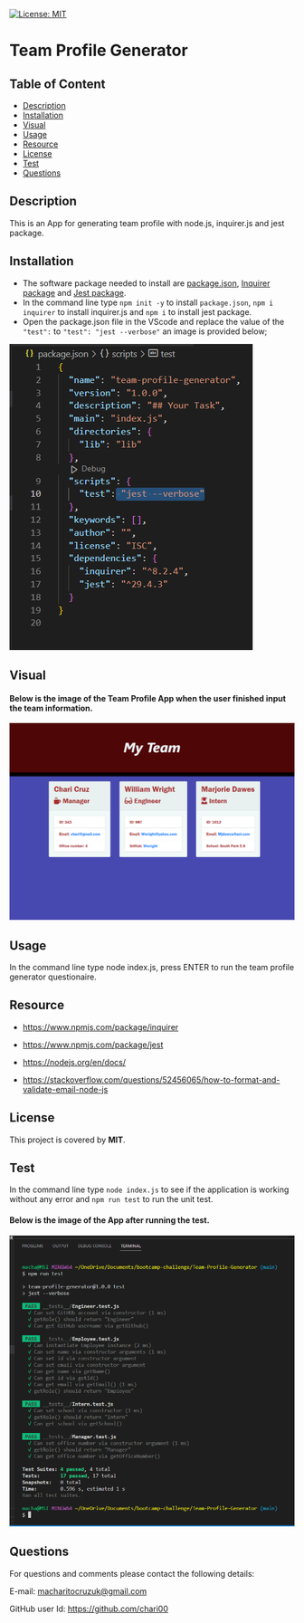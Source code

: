 [![License: MIT](https://img.shields.io/badge/License-MIT-yellow.svg)](https://opensource.org/licenses/MIT)

# Team Profile Generator

## Table of Content

- [Description](#Description)
- [Installation](#Installation)
- [Visual](#Visual)
- [Usage](#Usage)
- [Resource](#Resource)
- [License](#License)
- [Test](#Test)
- [Questions](#Questions)

## Description

This is an App for generating team profile with node.js, inquirer.js and jest package.

## Installation

- The software package needed to install are [package.json](https://docs.npmjs.com/cli/v9/configuring-npm/package-json), [Inquirer package](https://www.npmjs.com/package/inquirer) and [Jest package](https://www.npmjs.com/package/jest).
- In the command line type `npm init -y` to install `package.json`, `npm i inquirer` to install inquirer.js and `npm i` to install jest package.
- Open the package.json file in the VScode and replace the value of the `"test":` to `"test": "jest --verbose"` an image is provided below;

![jest --verbose](images/installation-test.png)

## Visual

#### Below is the image of the Team Profile App when the user finished input the team information.

![Profile-view](images/profile-view2.png)

## Usage

In the command line type node index.js, press ENTER to run the team profile generator questionaire.

## Resource

- https://www.npmjs.com/package/inquirer

- https://www.npmjs.com/package/jest

- https://nodejs.org/en/docs/

- https://stackoverflow.com/questions/52456065/how-to-format-and-validate-email-node-js

## License

This project is covered by **MIT**.

## Test

In the command line type `node index.js` to see if the application is working without any error and `npm run test` to run the unit test.

#### Below is the image of the App after running the test.

![test-view](images/test-view.png)

## Questions

For questions and comments please contact the following details:

E-mail: macharitocruzuk@gmail.com

GitHub user Id: https://github.com/chari00
